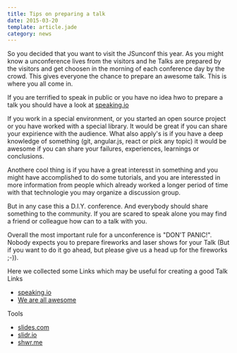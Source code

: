 ```yaml
---
title: Tips on preparing a talk
date: 2015-03-20
template: article.jade
category: news
---
```


So you decided that you want to visit the JSunconf this year. As you might know a unconference lives from the visitors and he Talks are prepared by the visitors and get choosen in the morning of each conference day by the crowd. This gives everyone the chance to prepare an awesome talk. This is where you all come in.

If you are terrified to speak in public or you have no idea hwo to prepare a talk you should have a look at [speaking.io](http://speaking.io/)

If you work in a special environment, or you started an open source project or you have worked with a special library. It would be great if you can share your expirience with the audience. 
What also apply's is if you have a deep knowledge of something (git, angular.js, react or pick any topic) it would be awesome if you can share your failures, experiences, learnings or conclusions.

Anothere cool thing is if you have a great interesst in something and you might have accomplished to do some tutorials, and you are interessted in more information from people which already worked a longer period of time with that technologie you may organize a discussion group.

But in any case this a D.I.Y. conference. And everybody should share something to the community. If you are scared to speak alone you may find a friend or colleague how can to a talk with you.

Overall the most important rule for a unconference is "DON'T PANIC!". Nobody expects you to prepare fireworks and laser shows for your Talk (But if you want to do it go ahead, but please give us a head up for the fireworks ;-)). 

Here we collected some Links which may be useful for creating a good Talk
Links
  - [speaking.io](http://speaking.io/)  
  - [We are all awesome](http://weareallaweso.me/)
  

Tools
  - [slides.com](http://slides.com/)
  - [slidr.io](http://slidr.io/)
  - [shwr.me](http://shwr.me/)
